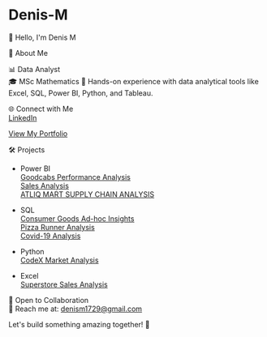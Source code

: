 # Denis-M

👋 Hello, I'm Denis M     

🚀 About Me 

📊 Data Analyst                       
🎓 MSc Mathematics
🌱 Hands-on experience with data analytical tools like Excel, SQL, Power BI, Python, and Tableau.  

🌐 Connect with Me                        
[LinkedIn](http://www.linkedin.com/in/denis07)       

[View My Portfolio](https://denis-m-portfolio.netlify.app)      

🛠️ Projects                

* Power BI  
[Goodcabs Performance Analysis ](https://github.com/DenisM03/Goodcabs_Performance_Analysis)          
[Sales Analysis](https://github.com/DenisM03/PowerBI_Project--Sales_Analysis)                   
[ATLIQ MART SUPPLY CHAIN ANALYSIS](https://github.com/DenisM03/ATLIQ__MART__SUPPLY__CHAIN__ANALYSIS)

* SQL                          
[Consumer Goods Ad-hoc Insights](https://github.com/DenisM03/Sql__Project--Consumer__Goods__Ad-hoc__Insights)                                                         
[Pizza Runner Analysis](https://github.com/DenisM03/8-Week-SQL-Challenge-Case-Studies/tree/main/Week2--Pizza_Runner_Analysis)                          
[Covid-19 Analysis](https://github.com/DenisM03/Sql__Project--Covid-19-Analysis)

* Python      
  [CodeX Market Analysis](https://github.com/DenisM03/CodeX_Market_Analysis)

* Excel                    
[Superstore Sales Analysis](https://github.com/DenisM03/Excel_Project--Superstore_Sales_Analysis)

                        
🤝 Open to Collaboration                     
📧 Reach me at: denism1729@gmail.com     

Let's build something amazing together! 🚀                       
